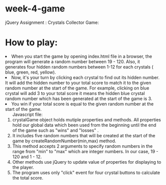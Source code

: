 # week-4-game
jQuery Assignment : Crystals Collector Game: 
<h1> How to play: </h1>
<li> When you start the game by opening index.html file in a browser, the program will generate a random number between 19 - 120. Also, it generates four hidden random numbers between 1-12 for each crystals ( blue, green, red, yellow).
<li>Now, it's your turn by clicking each crystal to find out its hidden number. It will add the hidden number to your total score to match it to the given random number at the start of the game. For example, clicking on blue crystal will add 3 to your total score it means the hidden blue crystal random number which has been generated at the start of the game is 3.
<li> You win if your total score is equal to the given random number at the start of the game.
<ol>Javascript file:
<li>crystalGame object holds mutiple properties and methods. All properties hold our global data which been used from the beginning until the end of the game such as "wins" and "losses" . 
<li>It includes five random numbers that will be created at the start of the game by createRandomNumber(min,max) method. <li>This method accepts 2 arguments to specify random numbers in the range from "min" to "max" which are integer numbers. In our case, 19 - 120 and 1 - 12.
<li> Other methods use jQuery to update value of properties for displaying to the player.
<li>The program uses only "click" event for four crystal buttons to calculate the total score.

